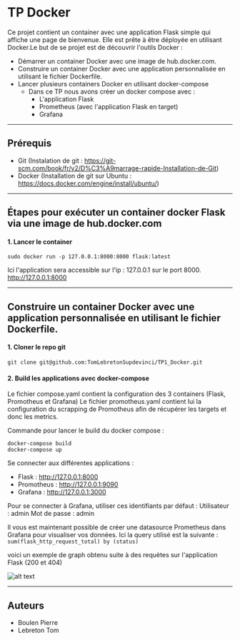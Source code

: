 # TP Docker

Ce projet contient un container avec une application Flask simple qui affiche une page de bienvenue. Elle est prête à être déployée en utilisant Docker.Le but de se projet est de découvrir l'outils Docker :
* Démarrer un container Docker avec une image de hub.docker.com.
* Construire un container Docker avec une application personnalisée en utilisant le fichier Dockerfile.
* Lancer plusieurs containers Docker en utilisant docker-compose
    * Dans ce TP nous avons créer un docker compose avec : 
        * L'application Flask
        * Prometheus (avec l'application Flask en target)
        * Grafana

-----------------------------------

## Prérequis

- Git (Instalation de git : https://git-scm.com/book/fr/v2/D%C3%A9marrage-rapide-Installation-de-Git)
- Docker (Installation de git sur Ubuntu : https://docs.docker.com/engine/install/ubuntu/)

-----------------------------------

## Étapes pour exécuter un container docker Flask via une image de hub.docker.com

#### 1. Lancer le container
```
sudo docker run -p 127.0.0.1:8000:8000 flask:latest
```
Ici l'application sera accessible sur l'ip : 127.0.0.1 sur le port 8000.
http://127.0.0.1:8000

------------------------------------

## Construire un container Docker avec une application personnalisée en utilisant le fichier Dockerfile.

#### 1. Cloner le repo git

```
git clone git@github.com:TomLebretonSupdevinci/TP1_Docker.git
```

#### 2. Build les applications avec docker-compose
Le fichier compose.yaml contient la configuration des 3 containers (Flask, Promotheus et Grafana)
Le fichier promotheus.yaml contient lui la configuration du scrapping de Promotheus afin de récupérer les targets et donc les metrics.

Commande pour lancer le build du docker compose :

```
docker-compose build
docker-compose up
```

Se connecter aux différentes applications : 
* Flask : http://127.0.0.1:8000
* Promotheus : http://127.0.0.1:9090
* Grafana : http://127.0.0.1:3000

Pour se connecter à Grafana, utiliser ces identifiants par défaut : 
Utilisateur : admin
Mot de passe : admin

Il vous est maintenant possible de créer une datasource  Prometheus dans Grafana pour visualiser vos données.
Ici la query utilisé est la suivante : 
``` sum(flask_http_request_total) by (status) ```

voici un exemple de graph obtenu suite à des requètes sur l'application Flask (200 et 404)

![alt text](image.png)

-----------------------------------

## Auteurs

- Boulen Pierre
- Lebreton Tom

